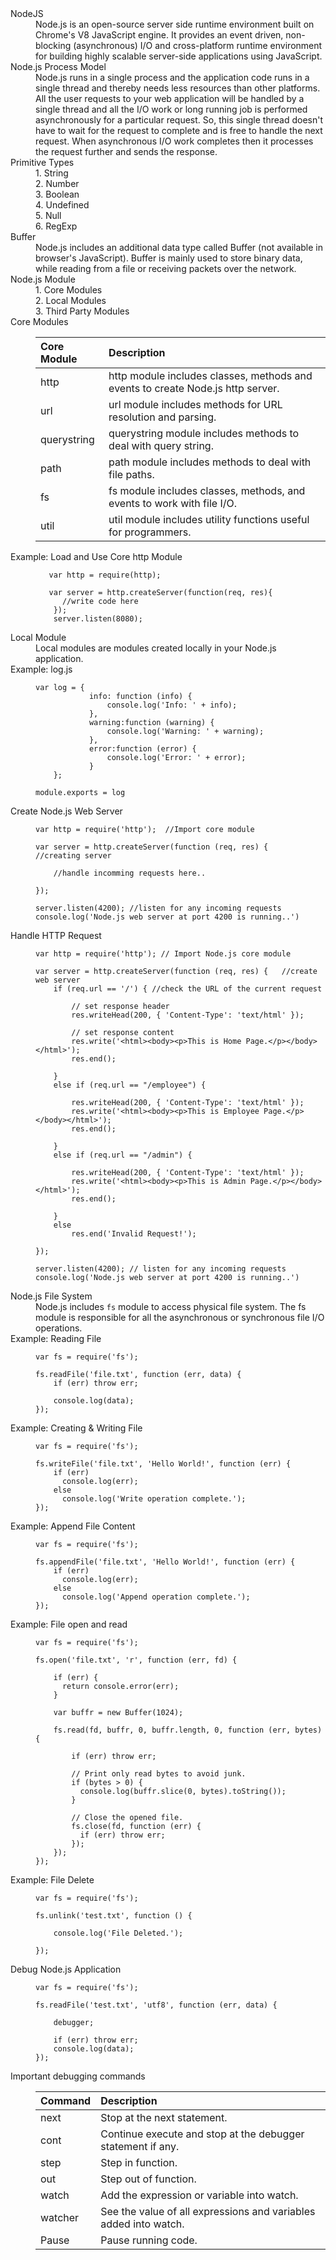 <dl>
  <dt>NodeJS</dt>
  <dd>Node.js is an open-source server side runtime environment built on Chrome's V8 JavaScript engine. It provides an event driven, non-blocking (asynchronous) I/O and cross-platform runtime environment for building highly scalable server-side applications using JavaScript. </dd>

  <dt>Node.js Process Model</dt>
  <dd>Node.js runs in a single process and the application code runs in a single thread and thereby needs less resources than other platforms. All the user requests to your web application will be handled by a single thread and all the I/O work or long running job is performed asynchronously for a particular request. So, this single thread doesn't have to wait for the request to complete and is free to handle the next request. When asynchronous I/O work completes then it processes the request further and sends the response.</dd>

<dt>Primitive Types</dt>
<dd>1. String<br/>  
    2. Number<br/>  
    3. Boolean<br/>  
    4. Undefined<br/>  
    5. Null<br/>  
    6. RegExp </dd>


<dt>Buffer</dt>
<dd>Node.js includes an additional data type called Buffer (not available in browser's JavaScript). Buffer is mainly used to store binary data, while reading from a file or receiving packets over the network.</dd>

<dt>Node.js Module</dt>
<dd>1. Core Modules<br/>
    2. Local Modules<br/>
    3. Third Party Modules </dd>


<dt>Core Modules</dt>
<dd>

|  Core Module |	Description                                                                 |
|:-------------|:-------------------------------------------------------------------------------|
|http	       | http module includes classes, methods and events to create Node.js http server.|
|url	       | url module includes methods for URL resolution and parsing.                    |
|querystring   | querystring module includes methods to deal with query string.                 |
|path	       | path module includes methods to deal with file paths.                          |
|fs	           | fs module includes classes, methods, and events to work with file I/O.         |
|util	       | util module includes utility functions useful for programmers.                 |

</dd>


<dt>Example: Load and Use Core http Module</dt>
<dd>
  
```
   var http = require(http);

   var server = http.createServer(function(req, res){
      //write code here
    });
    server.listen(8080);
```
</dd>

<dt>Local Module</dt>
<dd>Local modules are modules created locally in your Node.js application.</dd>


<dt>Example: log.js</dt>
<dd>
  
```
var log = {
            info: function (info) { 
                console.log('Info: ' + info);
            },
            warning:function (warning) { 
                console.log('Warning: ' + warning);
            },
            error:function (error) { 
                console.log('Error: ' + error);
            }
    };

module.exports = log

```
</dd>

<dt>Create Node.js Web Server</dt>
<dd>

```
var http = require('http');  //Import core module

var server = http.createServer(function (req, res) {   //creating server

    //handle incomming requests here..

});

server.listen(4200); //listen for any incoming requests
console.log('Node.js web server at port 4200 is running..')

```

</dd>

<dt>Handle HTTP Request</dt>
<dd>

```
var http = require('http'); // Import Node.js core module

var server = http.createServer(function (req, res) {   //create web server
    if (req.url == '/') { //check the URL of the current request

        // set response header
        res.writeHead(200, { 'Content-Type': 'text/html' }); 

        // set response content
        res.write('<html><body><p>This is Home Page.</p></body></html>');
        res.end();

    }
    else if (req.url == "/employee") {

        res.writeHead(200, { 'Content-Type': 'text/html' });
        res.write('<html><body><p>This is Employee Page.</p></body></html>');
        res.end();

    }
    else if (req.url == "/admin") {

        res.writeHead(200, { 'Content-Type': 'text/html' });
        res.write('<html><body><p>This is Admin Page.</p></body></html>');
        res.end();

    }
    else
        res.end('Invalid Request!');

});

server.listen(4200); // listen for any incoming requests
console.log('Node.js web server at port 4200 is running..')

```
</dd>

<dt>Node.js File System</dt>
<dd>Node.js includes <code>fs</code> module to access physical file system. The fs module is responsible for all the asynchronous or synchronous file I/O operations.</dd>

<dt>Example: Reading File</dt>
<dd>

```
var fs = require('fs');

fs.readFile('file.txt', function (err, data) {
    if (err) throw err;

    console.log(data);
});
```
</dd>

<dt>Example: Creating & Writing File</dt>
<dd>

```
var fs = require('fs');

fs.writeFile('file.txt', 'Hello World!', function (err) {
    if (err)
      console.log(err);
    else
      console.log('Write operation complete.');
});

```
</dd>

<dt>Example: Append File Content</dt>
<dd>

```
var fs = require('fs');

fs.appendFile('file.txt', 'Hello World!', function (err) {
    if (err)
      console.log(err);
    else
      console.log('Append operation complete.');
});

```
</dd>
<dt>Example: File open and read</dt>
<dd>

```
var fs = require('fs');

fs.open('file.txt', 'r', function (err, fd) {

    if (err) {
      return console.error(err);
    }

    var buffr = new Buffer(1024);

    fs.read(fd, buffr, 0, buffr.length, 0, function (err, bytes) {

        if (err) throw err;

        // Print only read bytes to avoid junk.
        if (bytes > 0) {
          console.log(buffr.slice(0, bytes).toString());
        }

        // Close the opened file.
        fs.close(fd, function (err) {
          if (err) throw err;
        });
    });
});

```
</dd>

<dt>Example: File Delete</dt>
<dd>

```
var fs = require('fs');

fs.unlink('test.txt', function () {

    console.log('File Deleted.');

});
```
</dd>
<dt>Debug Node.js Application</dt>
<dd>

```
var fs = require('fs');

fs.readFile('test.txt', 'utf8', function (err, data) {

    debugger;

    if (err) throw err;
    console.log(data);
});

```
</dd>

<dt>Important debugging commands</dt>
<dd>

| Command	      | Description                                                      |
|:--------------|:-----------------------------------------------------------------|
|next	          |  Stop at the next statement.                                     |
|cont	          |  Continue execute and stop at the debugger statement if any.     |
|step	          |  Step in function.                                               |
|out	          |  Step out of function.                                           |
|watch	        |  Add the expression or variable into watch.                      |
|watcher	      |  See the value of all expressions and variables added into watch.|
|Pause	        |  Pause running code.                                             |

</dd>

</dl>
